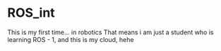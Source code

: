 # ROS_int
This is my first time... in robotics
That means i am just a student who is learning ROS - 1, and this is my cloud, hehe
